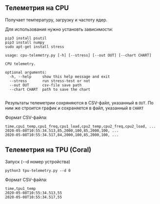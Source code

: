 ## Телеметрия на CPU

Получает температуру, загрузку и частоту ядер.

Для использования нужно установть зависимости:
```
pip3 install psutil
pip3 install numpy
sudo apt-get install stress
```

```
usage: cpu-telemetry.py [-h] [--stress] [--out OUT] [--chart CHART]

CPU telemetry.

optional arguments:
  -h, --help     show this help message and exit
  --stress       run stress-test or not
  --out OUT      csv-file save path
  --chart CHART  path to save the chart
                                        
```

Результаты телеметрии сохряняются в CSV-файл, указанный в `OUT`. По ним же строится график и сохраняется в файл, указанный в `CHART`

Формат CSV-файла:
```
time,cpu1_temp,cpu1_freq,cpu1_load,cpu2_temp,cpu2_freq,cpu2_load, ...
2020-05-08T10:55:34.513,85,2000,100,85,2000,100, ...
2020-05-08T10:55:34.517,84,2000,100,85,2000,100, ...
```

## Телеметрия на TPU (Coral)

Запуск (--d номер устройства)
```
python3 tpu-telemetry.py --d 0
```

Формат CSV-файла:
```
time,tpu1_temp
2020-05-08T10:55:34.513,55
2020-05-08T10:55:34.517,55
```

